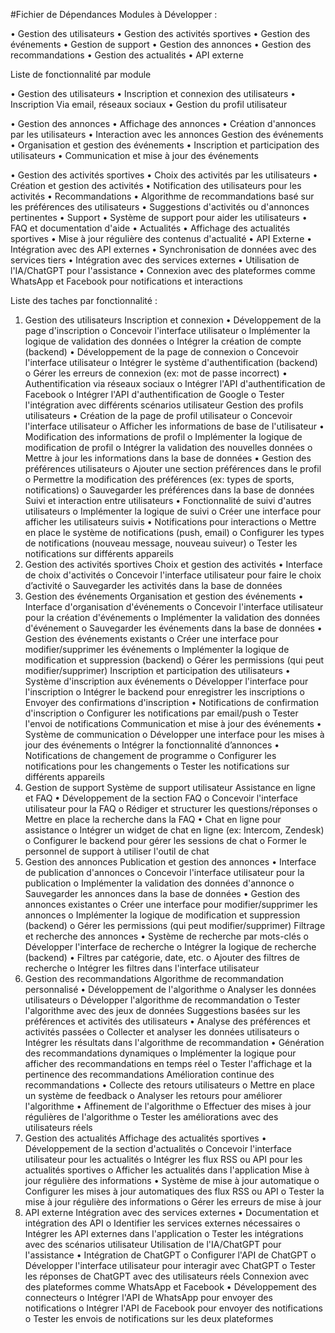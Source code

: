 #Fichier de Dépendances
Modules à Développer :

•  Gestion des utilisateurs
•  Gestion des activités sportives
•  Gestion des événements
•  Gestion de support
•  Gestion des annonces
•  Gestion des recommandations
•  Gestion des actualités
•  API externe

Liste de fonctionnalité par module


•  Gestion des utilisateurs
•	Inscription et connexion des utilisateurs
•	 Inscription  Via email, réseaux sociaux 
•	Gestion du profil utilisateur

•  Gestion des annonces
•	Affichage des annonces
•	Création d'annonces par les utilisateurs
•	Interaction avec les annonces 
Gestion des événements
•	Organisation et gestion des événements
•	Inscription et participation des utilisateurs
•	Communication et mise à jour des événements

• Gestion des activités sportives 
•	Choix des activités  par les utilisateurs 
•	Création et gestion des activités
•	Notification des utilisateurs pour les activités
•  Recommandations
•	Algorithme de recommandations basé sur les préférences des utilisateurs
•	Suggestions d'activités ou d'annonces pertinentes
•  Support
•	Système de support pour aider les utilisateurs
•	FAQ et documentation d'aide
•  Actualités
•	Affichage des actualités sportives
•	Mise à jour régulière des contenus d'actualité
•  API Externe
•	Intégration avec des API externes
•	Synchronisation de données avec des services tiers
•	  Intégration avec des services externes
•	 Utilisation de l'IA/ChatGPT pour l'assistance
•	  Connexion avec des plateformes comme WhatsApp et Facebook pour notifications et interactions

Liste des taches par fonctionnalité :
1. Gestion des utilisateurs
Inscription et connexion
•	Développement de la page d'inscription
o	Concevoir l'interface utilisateur
o	Implémenter la logique de validation des données
o	Intégrer la création de compte (backend)
•	Développement de la page de connexion
o	Concevoir l'interface utilisateur
o	Intégrer le système d'authentification (backend)
o	Gérer les erreurs de connexion (ex: mot de passe incorrect)
•	Authentification via réseaux sociaux
o	Intégrer l'API d'authentification de Facebook
o	Intégrer l'API d'authentification de Google
o	Tester l'intégration avec différents scénarios utilisateur
Gestion des profils utilisateurs
•	Création de la page de profil utilisateur
o	Concevoir l'interface utilisateur
o	Afficher les informations de base de l'utilisateur
•	Modification des informations de profil
o	Implémenter la logique de modification de profil
o	Intégrer la validation des nouvelles données
o	Mettre à jour les informations dans la base de données
•	Gestion des préférences utilisateurs
o	Ajouter une section préférences dans le profil
o	Permettre la modification des préférences (ex: types de sports, notifications)
o	Sauvegarder les préférences dans la base de données
Suivi et interaction entre utilisateurs
•	Fonctionnalité de suivi d'autres utilisateurs
o	Implémenter la logique de suivi
o	Créer une interface pour afficher les utilisateurs suivis
•	Notifications pour interactions
o	Mettre en place le système de notifications (push, email)
o	Configurer les types de notifications (nouveau message, nouveau suiveur)
o	Tester les notifications sur différents appareils
2. Gestion des activités sportives
Choix et gestion des activités
•	Interface de choix d'activités
o	Concevoir l'interface utilisateur pour faire le choix d’activité 
o	Sauvegarder les activités dans la base de données
3. Gestion des événements
Organisation et gestion des événements
•	Interface d'organisation d'événements
o	Concevoir l'interface utilisateur pour la création d'événements
o	Implémenter la validation des données d'événement
o	Sauvegarder les événements dans la base de données
•	Gestion des événements existants
o	Créer une interface pour modifier/supprimer les événements
o	Implémenter la logique de modification et suppression (backend)
o	Gérer les permissions (qui peut modifier/supprimer)
Inscription et participation des utilisateurs
•	Système d'inscription aux événements
o	Développer l'interface pour l'inscription
o	Intégrer le backend pour enregistrer les inscriptions
o	Envoyer des confirmations d'inscription
•	Notifications de confirmation d'inscription
o	Configurer les notifications par email/push
o	Tester l'envoi de notifications
Communication et mise à jour des événements
•	Système de communication
o	Développer une interface pour les mises à jour des événements
o	Intégrer la fonctionnalité d’annonces
•	Notifications de changement de programme
o	Configurer les notifications pour les changements
o	Tester les notifications sur différents appareils
4. Gestion de support
Système de support utilisateur
Assistance en ligne et FAQ
•	Développement de la section FAQ
o	Concevoir l'interface utilisateur pour la FAQ
o	Rédiger et structurer les questions/réponses
o	Mettre en place la recherche dans la FAQ
•	Chat en ligne pour assistance
o	Intégrer un widget de chat en ligne (ex: Intercom, Zendesk)
o	Configurer le backend pour gérer les sessions de chat
o	Former le personnel de support à utiliser l'outil de chat
5. Gestion des annonces
Publication et gestion des annonces
•	Interface de publication d'annonces
o	Concevoir l'interface utilisateur pour la publication
o	Implémenter la validation des données d'annonce
o	Sauvegarder les annonces dans la base de données
•	Gestion des annonces existantes
o	Créer une interface pour modifier/supprimer les annonces
o	Implémenter la logique de modification et suppression (backend)
o	Gérer les permissions (qui peut modifier/supprimer)
Filtrage et recherche des annonces
•	Système de recherche par mots-clés
o	Développer l'interface de recherche
o	Intégrer la logique de recherche (backend)
•	Filtres par catégorie, date, etc.
o	Ajouter des filtres de recherche
o	Intégrer les filtres dans l'interface utilisateur
6. Gestion des recommandations
Algorithme de recommandation personnalisé
•	Développement de l'algorithme
o	Analyser les données utilisateurs
o	Développer l'algorithme de recommandation
o	Tester l'algorithme avec des jeux de données
Suggestions basées sur les préférences et activités des utilisateurs
•	Analyse des préférences et activités passées
o	Collecter et analyser les données utilisateurs
o	Intégrer les résultats dans l'algorithme de recommandation
•	Génération des recommandations dynamiques
o	Implémenter la logique pour afficher des recommandations en temps réel
o	Tester l'affichage et la pertinence des recommandations
Amélioration continue des recommandations
•	Collecte des retours utilisateurs
o	Mettre en place un système de feedback
o	Analyser les retours pour améliorer l'algorithme
•	Affinement de l'algorithme
o	Effectuer des mises à jour régulières de l'algorithme
o	Tester les améliorations avec des utilisateurs réels
7. Gestion des actualités
Affichage des actualités sportives
•	Développement de la section d'actualités
o	Concevoir l'interface utilisateur pour les actualités
o	Intégrer les flux RSS ou API pour les actualités sportives
o	Afficher les actualités dans l'application
Mise à jour régulière des informations
•	Système de mise à jour automatique
o	Configurer les mises à jour automatiques des flux RSS ou API
o	Tester la mise à jour régulière des informations
o	Gérer les erreurs de mise à jour
8. API externe
Intégration avec des services externes
•	Documentation et intégration des API
o	Identifier les services externes nécessaires
o	Intégrer les API externes dans l'application
o	Tester les intégrations avec des scénarios utilisateur
Utilisation de l'IA/ChatGPT pour l'assistance
•	Intégration de ChatGPT
o	Configurer l'API de ChatGPT
o	Développer l'interface utilisateur pour interagir avec ChatGPT
o	Tester les réponses de ChatGPT avec des utilisateurs réels
Connexion avec des plateformes comme WhatsApp et Facebook
•	Développement des connecteurs
o	Intégrer l'API de WhatsApp pour envoyer des notifications
o	Intégrer l'API de Facebook pour envoyer des notifications
o	Tester les envois de notifications sur les deux plateformes
